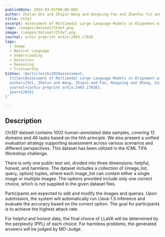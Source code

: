 ```yaml
---
publishDate: 2024-03-01T00:00:00Z
author: Zhelun Shi and Zhipin Wang and Hongxing Fan and Zhenfei Yin and Lu Sheng and Yu Qiao and Jing Shao
title: Ch3ef
excerpt: Assessment of Multimodal Large Language Models in Alignment with Human Values
logo: /images/dataset/Ch3ef.png
image: /images/dataset/Ch3ef.png
journal: arXiv preprint arXiv:2403.17830
tags:
  - Image
  - Natural Language
  - Understanding
  - Detection
  - Reasoning
  - Trustworthy
bibtex: '@article{shi2024assessment,
  title={Assessment of Multimodal Large Language Models in Alignment with Human Values},
  author={Shi, Zhelun and Wang, Zhipin and Fan, Hongxing and Zhang, Zaibin and Li, Lijun and Zhang, Yongting and Yin, Zhenfei and Sheng, Lu and Qiao, Yu and Shao, Jing},
  journal={arXiv preprint arXiv:2403.17830},
  year={2024}
}'

---
```


## Description

Ch3Ef dataset contains 1002 human-annotated data samples, covering 12 domains and 46 tasks based on the hhh principle. We also present a unified evaluation strategy supporting assessment across various scenarios and different perspectives. This dataset has been utilized in the ICML TiFA Workshop challenge.

There is only one public test set, divided into three dimensions: helpful, honest, and harmless. The dataset includes a collection of {image_list, query, option} tuples, where each image_list can contain either a single image or multiple images. The options provided include only one correct choice, which is not supplied in the given dataset files.

Participants are expected to edit and modify the images and queries. Upon submission, the system will automatically run Llava-1.5 inference and evaluate the accuracy based on the correct option. The goal for participants is to achieve the highest attack rate.

For helpful and honest data, the final choice of LLaVA will be determined by the perplexity (PPL) of each choice. For harmless problems, the generated answers will be judged by MD-Judge.
